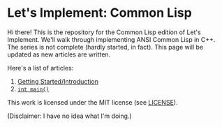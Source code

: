 
# Let's Implement: Common Lisp

Hi there! This is the repository for the Common Lisp edition of Let's
Implement. We'll walk through implementing ANSI Common Lisp in
C++. The series is not complete (hardly started, in fact). This page
will be updated as new articles are written.

Here's a list of articles:

1. [Getting Started/Introduction](articles/getting-started.md)
2. [`int main()`](articles/int-main.md)

This work is licensed under the MIT license (see [LICENSE](LICENSE)).

(Disclaimer: I have no idea what I'm doing.)
